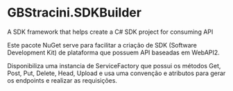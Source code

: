 # GBStracini.SDKBuilder
A SDK framework that helps create a C# SDK project for consuming API

Este pacote NuGet serve para facilitar a criação de SDK (Software Development Kit) de plataforma que possuem API baseadas em WebAPI2.

Disponibiliza uma instancia de ServiceFactory que possui os métodos Get, Post, Put, Delete, Head, Upload e usa uma convenção e atributos
para gerar os endpoints e realizar as requisições.
